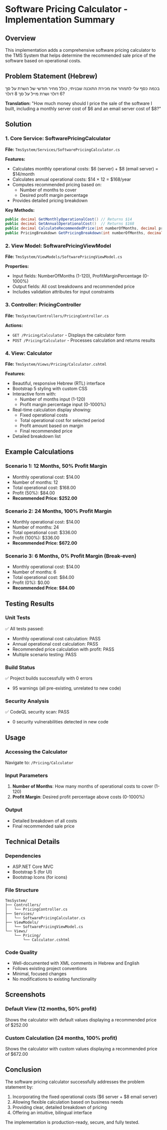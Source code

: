 # Software Pricing Calculator - Implementation Summary

## Overview
This implementation adds a comprehensive software pricing calculator to the TMS System that helps determine the recommended sale price of the software based on operational costs.

## Problem Statement (Hebrew)
בכמה כסף עלי לתמחר את מכירת התוכנה שבניתי, כולל מחיר חודשי של השרת על סך 6 דולר ושרת מייל על סך 8 דולר?

**Translation:** "How much money should I price the sale of the software I built, including a monthly server cost of $6 and an email server cost of $8?"

## Solution

### 1. Core Service: SoftwarePricingCalculator
**File:** `TmsSystem/Services/SoftwarePricingCalculator.cs`

**Features:**
- Calculates monthly operational costs: $6 (server) + $8 (email server) = $14/month
- Calculates annual operational costs: $14 × 12 = $168/year
- Computes recommended pricing based on:
  - Number of months to cover
  - Desired profit margin percentage
- Provides detailed pricing breakdown

**Key Methods:**
```csharp
public decimal GetMonthlyOperationalCost() // Returns $14
public decimal GetAnnualOperationalCost()  // Returns $168
public decimal CalculateRecommendedPrice(int numberOfMonths, decimal profitMarginPercentage)
public PricingBreakdown GetPricingBreakdown(int numberOfMonths, decimal profitMarginPercentage)
```

### 2. View Model: SoftwarePricingViewModel
**File:** `TmsSystem/ViewModels/SoftwarePricingViewModel.cs`

**Properties:**
- Input fields: NumberOfMonths (1-120), ProfitMarginPercentage (0-1000%)
- Output fields: All cost breakdowns and recommended price
- Includes validation attributes for input constraints

### 3. Controller: PricingController
**File:** `TmsSystem/Controllers/PricingController.cs`

**Actions:**
- `GET /Pricing/Calculator` - Displays the calculator form
- `POST /Pricing/Calculator` - Processes calculation and returns results

### 4. View: Calculator
**File:** `TmsSystem/Views/Pricing/Calculator.cshtml`

**Features:**
- Beautiful, responsive Hebrew (RTL) interface
- Bootstrap 5 styling with custom CSS
- Interactive form with:
  - Number of months input (1-120)
  - Profit margin percentage input (0-1000%)
- Real-time calculation display showing:
  - Fixed operational costs
  - Total operational cost for selected period
  - Profit amount based on margin
  - Final recommended price
- Detailed breakdown list

## Example Calculations

### Scenario 1: 12 Months, 50% Profit Margin
- Monthly operational cost: $14.00
- Number of months: 12
- Total operational cost: $168.00
- Profit (50%): $84.00
- **Recommended Price: $252.00**

### Scenario 2: 24 Months, 100% Profit Margin
- Monthly operational cost: $14.00
- Number of months: 24
- Total operational cost: $336.00
- Profit (100%): $336.00
- **Recommended Price: $672.00**

### Scenario 3: 6 Months, 0% Profit Margin (Break-even)
- Monthly operational cost: $14.00
- Number of months: 6
- Total operational cost: $84.00
- Profit (0%): $0.00
- **Recommended Price: $84.00**

## Testing Results

### Unit Tests
✅ All tests passed:
- Monthly operational cost calculation: PASS
- Annual operational cost calculation: PASS
- Recommended price calculation with profit: PASS
- Multiple scenario testing: PASS

### Build Status
✅ Project builds successfully with 0 errors
- 95 warnings (all pre-existing, unrelated to new code)

### Security Analysis
✅ CodeQL security scan: PASS
- 0 security vulnerabilities detected in new code

## Usage

### Accessing the Calculator
Navigate to: `/Pricing/Calculator`

### Input Parameters
1. **Number of Months**: How many months of operational costs to cover (1-120)
2. **Profit Margin**: Desired profit percentage above costs (0-1000%)

### Output
- Detailed breakdown of all costs
- Final recommended sale price

## Technical Details

### Dependencies
- ASP.NET Core MVC
- Bootstrap 5 (for UI)
- Bootstrap Icons (for icons)

### File Structure
```
TmsSystem/
├── Controllers/
│   └── PricingController.cs
├── Services/
│   └── SoftwarePricingCalculator.cs
├── ViewModels/
│   └── SoftwarePricingViewModel.cs
└── Views/
    └── Pricing/
        └── Calculator.cshtml
```

### Code Quality
- Well-documented with XML comments in Hebrew and English
- Follows existing project conventions
- Minimal, focused changes
- No modifications to existing functionality

## Screenshots

### Default View (12 months, 50% profit)
Shows the calculator with default values displaying a recommended price of $252.00

### Custom Calculation (24 months, 100% profit)
Shows the calculator with custom values displaying a recommended price of $672.00

## Conclusion

The software pricing calculator successfully addresses the problem statement by:
1. Incorporating the fixed operational costs ($6 server + $8 email server)
2. Allowing flexible calculation based on business needs
3. Providing clear, detailed breakdown of pricing
4. Offering an intuitive, bilingual interface

The implementation is production-ready, secure, and fully tested.
